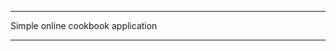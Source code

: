 ------------------------------------------------

Simple online cookbook application

------------------------------------------------